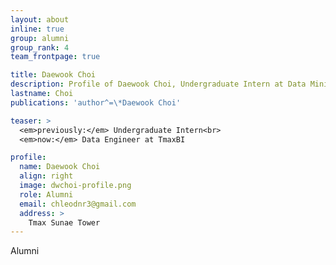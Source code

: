 ```yaml
---
layout: about
inline: true
group: alumni
group_rank: 4
team_frontpage: true

title: Daewook Choi
description: Profile of Daewook Choi, Undergraduate Intern at Data Mining Lab.
lastname: Choi
publications: 'author^=\*Daewook Choi'

teaser: >
  <em>previously:</em> Undergraduate Intern<br>
  <em>now:</em> Data Engineer at TmaxBI

profile:
  name: Daewook Choi
  align: right
  image: dwchoi-profile.png
  role: Alumni
  email: chleodnr3@gmail.com
  address: >
    Tmax Sunae Tower
---
```


Alumni
